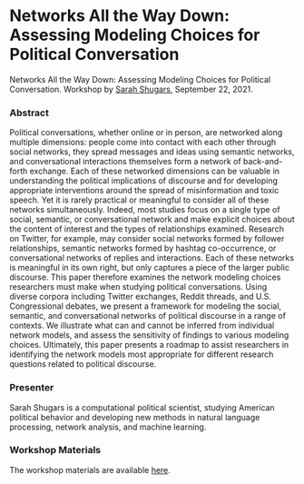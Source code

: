 # Networks All the Way Down: Assessing Modeling Choices for Political Conversation
Networks All the Way Down: Assessing Modeling Choices for Political Conversation. Workshop by [Sarah Shugars](https://twitter.com/Shugars), September 22, 2021.

### Abstract

Political conversations, whether online or in person, are networked along multiple dimensions: people come into contact with each other through social networks, they spread messages and ideas using semantic networks, and conversational interactions themselves form a network of back-and-forth exchange. Each of these networked dimensions can be valuable in understanding the political implications of discourse and for developing appropriate interventions around the spread of misinformation and toxic speech. Yet it is rarely practical or meaningful to consider all of these networks simultaneously. Indeed, most studies focus on a single type of social, semantic, or conversational network and make explicit choices about the content of interest and the types of relationships examined. Research on Twitter, for example, may consider social networks formed by follower relationships, semantic networks formed by hashtag co-occurrence, or conversational networks of replies and interactions. Each of these networks is meaningful in its own right, but only captures a piece of the larger public discourse. This paper therefore examines the network modeling choices researchers must make when studying political conversations. Using diverse corpora including Twitter exchanges, Reddit threads, and U.S. Congressional debates, we present a framework for modeling the social, semantic, and conversational networks of political discourse in a range of contexts. We illustrate what can and cannot be inferred from individual network models, and assess the sensitivity of findings to various modeling choices. Ultimately, this paper presents a roadmap to assist researchers in identifying the network models most appropriate for different research questions related to political discourse.

### Presenter

Sarah Shugars is a computational political scientist, studying American political behavior and developing new methods in natural language processing, network analysis, and machine learning.

### Workshop Materials

The workshop materials are available [here](https://www.dropbox.com/sh/ko8w8sy3w8s63re/AABnljNudnw66FQ3WHo4DXvia?dl=0).
